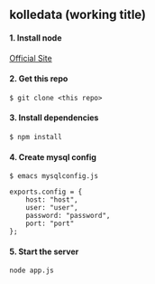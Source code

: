 ## kolledata (working title)


#### 1. Install node

[Official Site](http://nodejs.org/download/)

#### 2. Get this repo

```
$ git clone <this repo>
```

#### 3. Install dependencies

```
$ npm install
```

#### 4. Create mysql config

```
$ emacs mysqlconfig.js
```

```
exports.config = {
	host: "host",
	user: "user",
	password: "password",
	port: "port"
};
```

#### 5. Start the server

```
node app.js
```